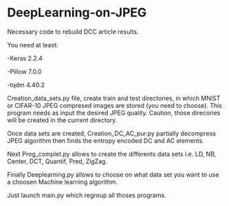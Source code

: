 # DeepLearning-on-JPEG
Necessary code to rebuild DCC article results.

You need at least:

-Keras 2.2.4

-Pillow 7.0.0

-tqdm 4.40.2


Creation_data_sets.py file, create train and test directories, in which MNIST or CIFAR-10 JPEG compresed images are stored (you need to choose). This program needs as input the desired JPEG quality. Caution, those direcories will be created in the current directory.

Once data sets are created, Creation_DC_AC_pur.py partially decompress JPEG algorithm then finds the entropy encoded DC and AC elements.

Next Prog_complet.py allows to create the differents data sets i.e. LD, NB, Center, DCT, Quantif, Pred, ZigZag.

Finally Deeplearning.py allows to choose on what data set you want to use a choosen Machine learning algorithm.

Just launch main.py which regroup all thoses programs.
